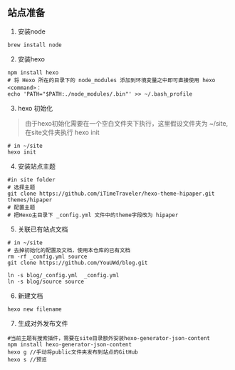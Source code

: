 ## 站点准备

1. 安装node

```shell
brew install node
```

2. 安装hexo

```shell
npm install hexo
# 将 Hexo 所在的目录下的 node_modules 添加到环境变量之中即可直接使用 hexo <command>：
echo 'PATH="$PATH:./node_modules/.bin"' >> ~/.bash_profile
```

3. hexo 初始化

> 由于hexo初始化需要在一个空白文件夹下执行，这里假设文件夹为 ~/site, 在site文件夹执行 hexo init

```shell
# in ~/site
hexo init
```

4. 安装站点主题

```
#in site folder
# 选择主题
git clone https://github.com/iTimeTraveler/hexo-theme-hipaper.git themes/hipaper
# 配置主题
# 把Hexo主目录下 _config.yml 文件中的theme字段改为 hipaper
```



5. 关联已有站点文档

```shell
# in ~/site
# 去掉初始化的配置及文档，使用本仓库的已有文档
rm -rf _config.yml source
git clone https://github.com/YouUWd/blog.git

ln -s blog/_config.yml  _config.yml
ln -s blog/source source
```

6. 新建文档

```shell
hexo new filename
```

7. 生成对外发布文件

```shell
#当前主题有搜索插件，需要在site目录额外安装hexo-generator-json-content
npm install hexo-generator-json-content
hexo g //手动将public文件夹发布到站点的GitHub
hexo s //预览
```

